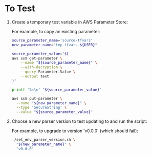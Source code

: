 # To Test

1. Create a temporary test variable in AWS Parameter Store:

    For example, to copy an existing parameter:

    ```bash
    source_parameter_name='source-tfvars'
    new_parameter_name="tmp-tfvars-${USER}"

    source_parameter_value="$(
    aws ssm get-parameter \
        --name "${source_parameter_name}" \
        --with-decryption \
        --query Parameter.Value \
        --output text
    )"

    printf '%s\n' "${source_parameter_value}"

    aws ssm put-parameter \
      --name "${new_parameter_name}" \
      --type 'SecureString' \
      --value "${source_parameter_value}"
    ```

2. Choose a new parser version to test updating to and run the script:

    For example, to upgrade to version 'v0.0.0' (which should fail):

    ```bash
    ./set_env_parser_version.sh \
      "${new_parameter_name}" \
      'v0.0.0'
    ```
